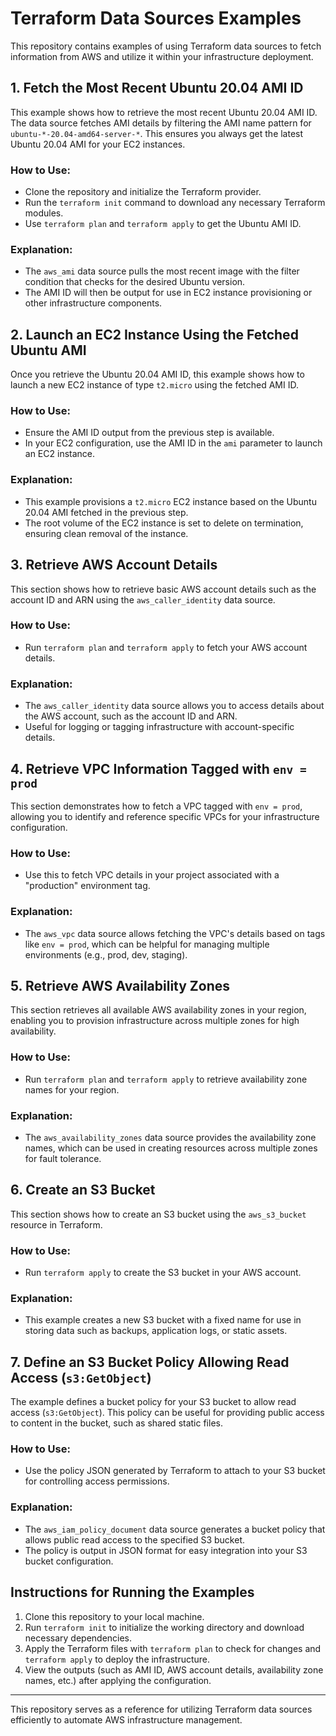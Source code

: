 # Terraform Data Sources Examples

This repository contains examples of using Terraform data sources to fetch information from AWS and utilize it within your infrastructure deployment.

## 1. Fetch the Most Recent Ubuntu 20.04 AMI ID
This example shows how to retrieve the most recent Ubuntu 20.04 AMI ID. The data source fetches AMI details by filtering the AMI name pattern for `ubuntu-*-20.04-amd64-server-*`. This ensures you always get the latest Ubuntu 20.04 AMI for your EC2 instances.

### How to Use:
- Clone the repository and initialize the Terraform provider.
- Run the `terraform init` command to download any necessary Terraform modules.
- Use `terraform plan` and `terraform apply` to get the Ubuntu AMI ID.

### Explanation:
- The `aws_ami` data source pulls the most recent image with the filter condition that checks for the desired Ubuntu version.
- The AMI ID will then be output for use in EC2 instance provisioning or other infrastructure components.

## 2. Launch an EC2 Instance Using the Fetched Ubuntu AMI
Once you retrieve the Ubuntu 20.04 AMI ID, this example shows how to launch a new EC2 instance of type `t2.micro` using the fetched AMI ID.

### How to Use:
- Ensure the AMI ID output from the previous step is available.
- In your EC2 configuration, use the AMI ID in the `ami` parameter to launch an EC2 instance.

### Explanation:
- This example provisions a `t2.micro` EC2 instance based on the Ubuntu 20.04 AMI fetched in the previous step.
- The root volume of the EC2 instance is set to delete on termination, ensuring clean removal of the instance.

## 3. Retrieve AWS Account Details
This section shows how to retrieve basic AWS account details such as the account ID and ARN using the `aws_caller_identity` data source.

### How to Use:
- Run `terraform plan` and `terraform apply` to fetch your AWS account details.

### Explanation:
- The `aws_caller_identity` data source allows you to access details about the AWS account, such as the account ID and ARN.
- Useful for logging or tagging infrastructure with account-specific details.

## 4. Retrieve VPC Information Tagged with `env = prod`
This section demonstrates how to fetch a VPC tagged with `env = prod`, allowing you to identify and reference specific VPCs for your infrastructure configuration.

### How to Use:
- Use this to fetch VPC details in your project associated with a "production" environment tag.

### Explanation:
- The `aws_vpc` data source allows fetching the VPC's details based on tags like `env = prod`, which can be helpful for managing multiple environments (e.g., prod, dev, staging).

## 5. Retrieve AWS Availability Zones
This section retrieves all available AWS availability zones in your region, enabling you to provision infrastructure across multiple zones for high availability.

### How to Use:
- Run `terraform plan` and `terraform apply` to retrieve availability zone names for your region.

### Explanation:
- The `aws_availability_zones` data source provides the availability zone names, which can be used in creating resources across multiple zones for fault tolerance.

## 6. Create an S3 Bucket
This section shows how to create an S3 bucket using the `aws_s3_bucket` resource in Terraform.

### How to Use:
- Run `terraform apply` to create the S3 bucket in your AWS account.

### Explanation:
- This example creates a new S3 bucket with a fixed name for use in storing data such as backups, application logs, or static assets.

## 7. Define an S3 Bucket Policy Allowing Read Access (`s3:GetObject`)
The example defines a bucket policy for your S3 bucket to allow read access (`s3:GetObject`). This policy can be useful for providing public access to content in the bucket, such as shared static files.

### How to Use:
- Use the policy JSON generated by Terraform to attach to your S3 bucket for controlling access permissions.

### Explanation:
- The `aws_iam_policy_document` data source generates a bucket policy that allows public read access to the specified S3 bucket.
- The policy is output in JSON format for easy integration into your S3 bucket configuration.

## Instructions for Running the Examples
1. Clone this repository to your local machine.
2. Run `terraform init` to initialize the working directory and download necessary dependencies.
3. Apply the Terraform files with `terraform plan` to check for changes and `terraform apply` to deploy the infrastructure.
4. View the outputs (such as AMI ID, AWS account details, availability zone names, etc.) after applying the configuration.

---

This repository serves as a reference for utilizing Terraform data sources efficiently to automate AWS infrastructure management.

